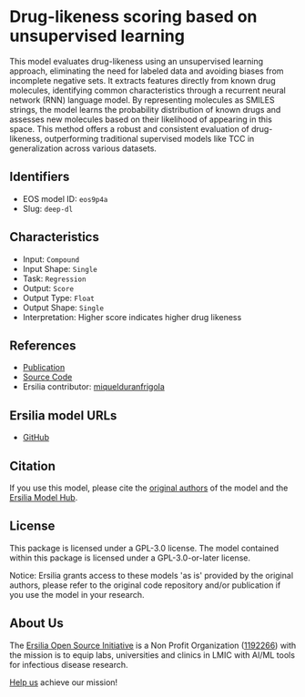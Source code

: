 # Drug-likeness scoring based on unsupervised learning

This model evaluates drug-likeness using an unsupervised learning approach, eliminating the need for labeled data and avoiding biases from incomplete negative sets. It extracts features directly from known drug molecules, identifying common characteristics through a recurrent neural network (RNN) language model. By representing molecules as SMILES strings, the model learns the probability distribution of known drugs and assesses new molecules based on their likelihood of appearing in this space. This method offers a robust and consistent evaluation of drug-likeness, outperforming traditional supervised models like TCC in generalization across various datasets.

## Identifiers

* EOS model ID: `eos9p4a`
* Slug: `deep-dl`

## Characteristics

* Input: `Compound`
* Input Shape: `Single`
* Task: `Regression`
* Output: `Score`
* Output Type: `Float`
* Output Shape: `Single`
* Interpretation: Higher score indicates higher drug likeness

## References

* [Publication](https://pubs.rsc.org/en/content/articlehtml/2022/sc/d1sc05248a)
* [Source Code](https://github.com/SeonghwanSeo/DeepDL)
* Ersilia contributor: [miquelduranfrigola](https://github.com/miquelduranfrigola)

## Ersilia model URLs
* [GitHub](https://github.com/ersilia-os/eos9p4a)

## Citation

If you use this model, please cite the [original authors](https://pubs.rsc.org/en/content/articlehtml/2022/sc/d1sc05248a) of the model and the [Ersilia Model Hub](https://github.com/ersilia-os/ersilia/blob/master/CITATION.cff).

## License

This package is licensed under a GPL-3.0 license. The model contained within this package is licensed under a GPL-3.0-or-later license.

Notice: Ersilia grants access to these models 'as is' provided by the original authors, please refer to the original code repository and/or publication if you use the model in your research.

## About Us

The [Ersilia Open Source Initiative](https://ersilia.io) is a Non Profit Organization ([1192266](https://register-of-charities.charitycommission.gov.uk/charity-search/-/charity-details/5170657/full-print)) with the mission is to equip labs, universities and clinics in LMIC with AI/ML tools for infectious disease research.

[Help us](https://www.ersilia.io/donate) achieve our mission!